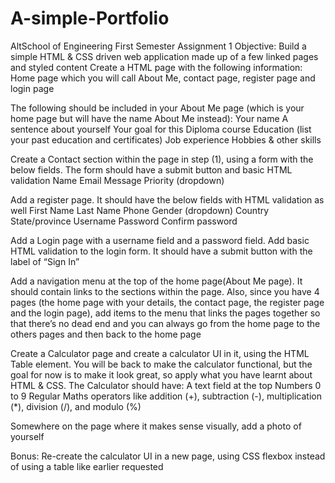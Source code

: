 # A-simple-Portfolio
AltSchool of Engineering First Semester Assignment 1
Objective: Build a simple HTML & CSS driven web application made up of a few linked pages and styled content
Create a HTML page with the following information: Home page which you will call About Me, contact page, register page and login page



The following should be included in your About Me page (which is your home page but will have the name About Me instead): 
Your name
A sentence about yourself
Your goal for this Diploma course
Education (list your past education and certificates)
Job experience
Hobbies & other skills


Create a Contact section within the page in step (1),  using a form with the below fields. The form should have a submit button and basic HTML validation
Name
Email
Message
Priority (dropdown)


Add a register page. It should have the below fields with HTML validation as well
First Name
Last Name
Phone 
Gender (dropdown)
Country
State/province
Username
Password
Confirm password







Add a Login page with a username field and a password field. Add basic HTML validation to the login form. It should have a submit button with the label of “Sign In”


Add a navigation menu at the top of the home page(About Me page). It should contain links to the sections within the page. Also, since you have 4 pages (the home page with your details, the contact page, the register page and the login page), add items to the menu that links the pages together so that there’s no dead end and you can always go from the home page to the others pages and then back to the home page

Create a Calculator page and create a calculator UI in it, using the HTML Table element. You will be back to make the calculator functional, but the goal for now is to make it look great, so apply what you have learnt about HTML & CSS. The Calculator should have:
A text field at the top
Numbers 0 to 9
Regular Maths operators like addition (+), subtraction (-), multiplication (*), division (/), and modulo (%)


Somewhere on the page where it makes sense visually, add a photo of yourself


Bonus: Re-create the calculator UI in a new page, using CSS flexbox instead of using a table like earlier requested
